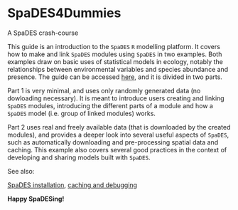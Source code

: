 # SpaDES4Dummies

A SpaDES crash-course

This guide is an introduction to the `SpaDES` `R` modelling platform. It covers how to make and link `SpaDES` modules using `SpaDES` in two examples. Both examples draw on basic uses of statistical models in ecology, notably the relationships between environmental variables and species abundance and presence. The guide can be accessed [here](https://htmlpreview.github.io/?https://github.com/CeresBarros/SpaDES4Dummies/blob/development/_book/index.html), and it is divided in two parts.

Part 1 is very minimal, and uses only randomly generated data (no dowloading necessary). It is meant to introduce users creating and linking `SpaDES` modules, introducing the different parts of a module and how a `SpaDES` model (i.e. group of linked modules) works.

Part 2 uses real and freely available data (that is downloaded by the created modules), and provides a deeper look into several useful aspects of `SpaDES`, such as automatically downloading and pre-processing spatial data and caching. This example also covers several good practices in the context of developing and sharing models built with `SpaDES`.

See also:

[SpaDES installation](https://github.com/PredictiveEcology/SpaDES.install/tree/installFromSource#readme), [caching and debugging](http://spades-workshops.predictiveecology.org/articles/09c-CachingAndDebugging.html)

**Happy SpaDESing!**
